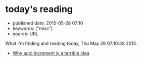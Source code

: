 # today's reading

- published date: 2015-05-28 07:10
- keywords: ["misc"]
- source: URL



What I'm finding and reading today, Thu May 28 07:10:48 2015.

* [Why auto increment is a terrible idea](https://www.clever-cloud.com/blog/engineering/2015/05/20/Why-Auto-Increment-Is-A-Terrible-Idea/)
